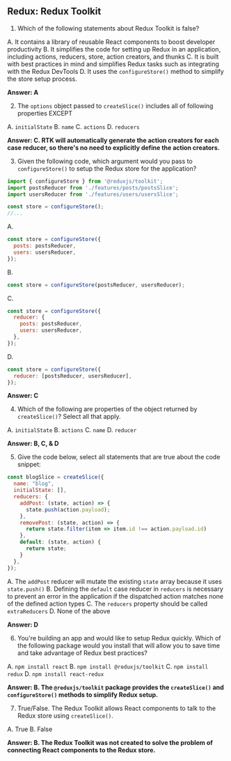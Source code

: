## Redux: Redux Toolkit

1. Which of the following statements about Redux Toolkit is false?

A. It contains a library of reusable React components to boost developer productivity
B. It simplifies the code for setting up Redux in an application, including actions, reducers, store, action creators, and thunks
C. It is built with best practices in mind and simplifies Redux tasks such as integrating with the Redux DevTools
D. It uses the `configureStore()` method to simplify the store setup process.

**Answer: A**

2. The `options` object passed to `createSlice()` includes all of following properties EXCEPT

A. `initialState`
B. `name`
C. `actions`
D. `reducers`

**Answer: C. RTK will automatically generate the action creators for each case reducer, so there's no need to explicitly define the action creators.**

3. Given the following code, which argument would you pass to `configureStore()` to setup the Redux store for the application?

```js
import { configureStore } from '@reduxjs/toolkit';
import postsReducer from './features/posts/postsSlice';
import usersReducer from './features/users/usersSlice';

const store = configureStore();
//...
```

A.

```js
const store = configureStore({
  posts: postsReducer,
  users: usersReducer,
});
```

B.

```js
const store = configureStore(postsReducer, usersReducer);
```

C.

```js
const store = configureStore({
  reducer: {
    posts: postsReducer,
    users: usersReducer,
  },
});
```

D.

```js
const store = configureStore({
  reducer: [postsReducer, usersReducer],
});
```

**Answer: C**

4. Which of the following are properties of the object returned by `createSlice()`? Select all that apply.

A. `initialState`
B. `actions`
C. `name`
D. `reducer`

**Answer: B, C, & D**

5. Give the code below, select all statements that are true about the code snippet:

```js
const blogSlice = createSlice({
  name: "blog",
  initialState: [],
  reducers: {
    addPost: (state, action) => {
      state.push(action.payload);
    },
    removePost: (state, action) => {
      return state.filter(item => item.id !== action.payload.id)
    },
    default: (state, action) {
      return state;
    }
  },
});
```

A. The `addPost` reducer will mutate the existing `state` array because it uses `state.push()`
B. Defining the `default` case reducer in `reducers` is necessary to prevent an error in the application if the dispatched action matches none of the defined action types
C. The `reducers` property should be called `extraReducers`
D. None of the above

**Answer: D**

6. You're building an app and would like to setup Redux quickly. Which of the following package would you install that will allow you to save time and take advantage of Redux best practices?

A. `npm install react`
B. `npm install @reduxjs/toolkit`
C. `npm install redux`
D. `npm install react-redux`

**Answer: B. The `@reduxjs/toolkit` package provides the `createSlice()` and `configureStore()` methods to simplify Redux setup.**

7. True/False. The Redux Toolkit allows React components to talk to the Redux store using `createSlice()`.

A. True
B. False

**Answer: B. The Redux Toolkit was not created to solve the problem of connecting React components to the Redux store.**
